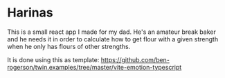 # Harinas

This is a small react app I made for my dad. He's an amateur break baker and he needs it in order to calculate how to get flour with a given strength when he only has flours of other strengths.

It is done using this as template: https://github.com/ben-rogerson/twin.examples/tree/master/vite-emotion-typescript